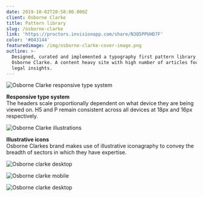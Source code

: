 ```yaml
---
date: 2019-10-02T20:58:00.000Z
client: Osborne Clarke
title: Pattern library
slug: /osborne-clarke
link: 'https://proctors.invisionapp.com/share/N3Q5PPUHD7F'
color: '#043144'
featuredimage: /img/osborne-clarke-cover-image.png
outline: >-
  Designed, curated and implemented a typography first pattern library for
  Osborne Clarke. A content heavy site with high number of articles focusing on
  legal insights.
---
```

<div class="ImageWithCaption full">

![Osborne Clarke responsive type system](/img/osborne-clarke-type-system.png "Osborne Clarke responsive type system")

<div class="Caption">

<p><strong>Responsive type system</strong><br/>The headers scale proportionally dependent on what device they are being viewed on. H5 and P remain consistent across all devices at 18px and 16px respectively.</p>

</div>

</div>

<div class="ImageWithCaption full">

![Osborne Clarke illustrations](/img/osborne-clarke-illustrations.jpg "Osborne Clarke illustrations")

<div class="Caption">

<p><strong>Illustrative icons</strong><br/>Osborne Clarkes brand makes use of illustrative iconagraphy to convey the breadth of sectors in which they have expertise.</p>

</div>

</div>

<div class="full">

![Osborne clarke desktop](/img/osborne-clarke-desktop-one.png "Osborne clarke desktop")

</div>

<div class="full">

![Osborne clarke mobile](/img/osborne-clarke-mobile.png "Osborne clarke mobile")

</div>

<div class="full">

![Osborne clarke desktop](/img/osborne-clarke-desktop-two.png "Osborne clarke desktop")

</div>
